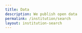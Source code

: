 ```yaml
---
title: Data
description: We publish open data
permalink: /institution/search
layout: institution-search
---
```

